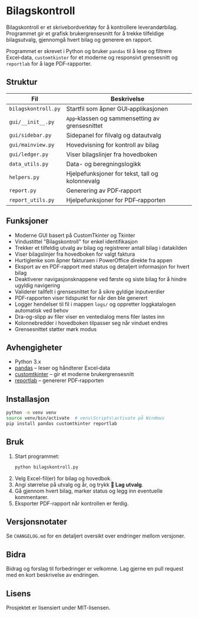 # Bilagskontroll

Bilagskontroll er et skrivebordverktøy for å kontrollere leverandørbilag. Programmet gir et grafisk brukergrensesnitt for å trekke tilfeldige bilagsutvalg, gjennomgå hvert bilag og generere en rapport.

Programmet er skrevet i Python og bruker `pandas` til å lese og filtrere Excel‑data, `customtkinter` for et moderne og responsivt grensesnitt og `reportlab` for å lage PDF‑rapporter.

## Struktur

| Fil | Beskrivelse |
| --- | ----------- |
| `bilagskontroll.py` | Startfil som åpner GUI‑applikasjonen |
| `gui/__init__.py`    | `App`‑klassen og sammensetting av grensesnittet |
| `gui/sidebar.py`     | Sidepanel for filvalg og datautvalg |
| `gui/mainview.py`    | Hovedvisning for kontroll av bilag |
| `gui/ledger.py`      | Viser bilagslinjer fra hovedboken |
| `data_utils.py`      | Data- og beregningslogikk |
| `helpers.py`         | Hjelpefunksjoner for tekst, tall og kolonnevalg |
| `report.py`          | Generering av PDF‑rapport |
| `report_utils.py`    | Hjelpefunksjoner for PDF‑rapporten |

## Funksjoner

- Moderne GUI basert på CustomTkinter og Tkinter
- Vindustittel "Bilagskontroll" for enkel identifikasjon
- Trekker et tilfeldig utvalg av bilag og registrerer antall bilag i datakilden
- Viser bilagslinjer fra hovedboken for valgt faktura
- Hurtiglenke som åpner fakturaen i PowerOffice direkte fra appen
- Eksport av en PDF‑rapport med status og detaljert informasjon for hvert bilag
- Deaktiverer navigasjonsknappene ved første og siste bilag for å hindre ugyldig navigering
- Validerer tallfelt i grensesnittet for å sikre gyldige inputverdier
- PDF‑rapporten viser tidspunkt for når den ble generert
- Logger hendelser til fil i mappen `logs/` og oppretter loggkatalogen automatisk ved behov
- Dra-og-slipp av filer viser en ventedialog mens filer lastes inn
- Kolonnebredder i hovedboken tilpasser seg når vinduet endres
- Grensesnittet støtter mørk modus

## Avhengigheter

- Python 3.x
- [pandas](https://pypi.org/project/pandas/) – leser og håndterer Excel‑data
- [customtkinter](https://pypi.org/project/customtkinter/) – gir et moderne brukergrensesnitt
- [reportlab](https://pypi.org/project/reportlab/) – genererer PDF‑rapporten

## Installasjon

```bash
python -m venv venv
source venv/bin/activate  # venv\Scripts\activate på Windows
pip install pandas customtkinter reportlab
```

## Bruk

1. Start programmet:
   ```bash
   python bilagskontroll.py
   ```
2. Velg Excel-fil(er) for bilag og hovedbok.
3. Angi størrelse på utvalg og år, og trykk **🎲 Lag utvalg**.
4. Gå gjennom hvert bilag, marker status og legg inn eventuelle kommentarer.
5. Eksporter PDF-rapport når kontrollen er ferdig.

## Versjonsnotater

Se `CHANGELOG.md` for en detaljert oversikt over endringer mellom versjoner.

## Bidra

Bidrag og forslag til forbedringer er velkomne. Lag gjerne en pull request med en kort beskrivelse av endringen.

## Lisens
Prosjektet er lisensiert under MIT-lisensen.
